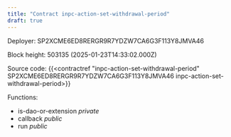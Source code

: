 ```yaml
---
title: "Contract inpc-action-set-withdrawal-period"
draft: true
---
```

Deployer: SP2XCME6ED8RERGR9R7YDZW7CA6G3F113Y8JMVA46


 



Block height: 503135 (2025-01-23T14:33:02.000Z)

Source code: {{<contractref "inpc-action-set-withdrawal-period" SP2XCME6ED8RERGR9R7YDZW7CA6G3F113Y8JMVA46 inpc-action-set-withdrawal-period>}}

Functions:

* is-dao-or-extension _private_
* callback _public_
* run _public_
